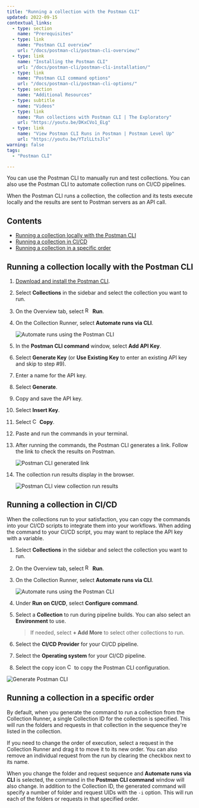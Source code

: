```yaml
---
title: "Running a collection with the Postman CLI"
updated: 2022-09-15
contextual_links:
  - type: section
    name: "Prerequisites"
  - type: link
    name: "Postman CLI overview"
    url: "/docs/postman-cli/postman-cli-overview/"
  - type: link
    name: "Installing the Postman CLI"
    url: "/docs/postman-cli/postman-cli-installation/"
  - type: link
    name: "Postman CLI command options"
    url: "/docs/postman-cli/postman-cli-options/"
  - type: section
    name: "Additional Resources"
  - type: subtitle
    name: "Videos"
  - type: link
    name: "Run collections with Postman CLI | The Exploratory"
    url: "https://youtu.be/DKxCVo1_ELg"
  - type: link
    name: "View Postman CLI Runs in Postman | Postman Level Up"
    url: "https://youtu.be/YTzlLLtsJls"
warning: false
tags:
  - "Postman CLI"

---
```


You can use the Postman CLI to manually run and test collections. You can also use the Postman CLI to automate collection runs on CI/CD pipelines.

When the Postman CLI runs a collection, the collection and its tests execute locally and the results are sent to Postman servers as an API call.

## Contents

* [Running a collection locally with the Postman CLI](#running-a-collection-locally-with-the-postman-cli)
* [Running a collection in CI/CD](#running-a-collection-in-cicd)
* [Running a collection in a specific order](#running-a-collection-in-a-specific-order)

## Running a collection locally with the Postman CLI

1. [Download and install the Postman CLI](/docs/postman-cli/postman-cli-installation).

1. Select **Collections** in the sidebar and select the collection you want to run.

1. On the Overview tab, select <img alt="Runner icon" src="https://assets.postman.com/postman-docs/icon-runner-v9.jpg#icon" width="16px"> **Run**.

1. On the Collection Runner, select **Automate runs via CLI**.

    <img alt="Automate runs using the Postman CLI" src="https://assets.postman.com/postman-docs/v10/pcli-automate-cli-v10-2.jpg">

1. In the **Postman CLI command** window, select **Add API Key**.

1. Select **Generate Key** (or **Use Existing Key** to enter an existing API key and skip to step #9).

1. Enter a name for the API key.

1. Select **Generate**.

1. Copy and save the API key.

1. Select **Insert Key**.

1. Select <img alt="Copy icon" src="https://assets.postman.com/postman-docs/icon-copy-v9.jpg#icon" width="15px"> **Copy**.

1. Paste and run the commands in your terminal.

1. After running the commands, the Postman CLI generates a link. Follow the link to check the results on Postman.

    <img alt="Postman CLI generated link" src="https://assets.postman.com/postman-docs/v10/postman-cli-generated-link-v10.jpg">

1. The collection run results display in the browser.

    <img alt="Postman CLI view collection run results" src="https://assets.postman.com/postman-docs/v10/postman-cli-view-run-data-v10.jpg">

## Running a collection in CI/CD

When the collections run to your satisfaction, you can copy the commands into your CI/CD scripts to integrate them into your workflows. When adding the command to your CI/CD script, you may want to replace the API key with a variable.

1. Select **Collections** in the sidebar and select the collection you want to run.

1. On the Overview tab, select <img alt="Runner icon" src="https://assets.postman.com/postman-docs/icon-runner-v9.jpg#icon" width="16px"> **Run**.

1. On the Collection Runner, select **Automate runs via CLI**.

    <img alt="Automate runs using the Postman CLI" src="https://assets.postman.com/postman-docs/v10/pcli-automate-cli-v10-2.jpg">

1. Under **Run on CI/CD**, select **Configure command**.

1. Select a **Collection** to run during pipeline builds. You can also select an **Environment** to use.

    > If needed, select **+ Add More** to select other collections to run.

1. Select the **CI/CD Provider** for your CI/CD pipeline.

1. Select the **Operating system** for your CI/CD pipeline.

1. Select the  copy icon <img alt="Copy icon" src="https://assets.postman.com/postman-docs/icon-copy-v9.jpg#icon" width="15px"> to copy the Postman CLI configuration.

<img alt="Generate Postman CLI" src="https://assets.postman.com/postman-docs/v10/generate-postman-cli-collections-v10.jpg">

## Running a collection in a specific order

By default, when you generate the command to run a collection from the Collection Runner, a single Collection ID for the collection is specified. This will run the folders and requests in that collection in the sequence they're listed in the collection.

If you need to change the order of execution, select a request in the Collection Runner and drag it to move it to its new order. You can also remove an individual request from the run by clearing the checkbox next to its name.

When you change the folder and request sequence and **Automate runs via CLI** is selected, the command in the **Postman CLI command** window will also change. In addition to the Collection ID, the generated command will specify a number of folder and request UIDs with the `-i` option. This will run each of the folders or requests in that specified order.
